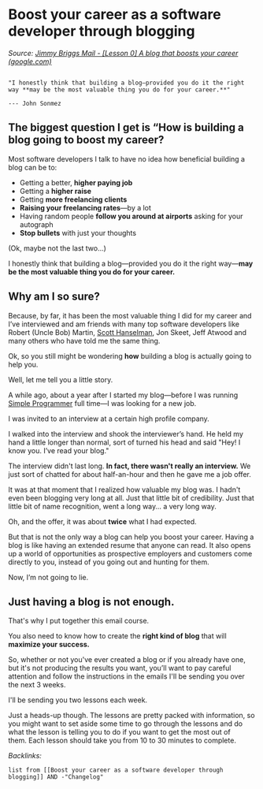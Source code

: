 # Boost your career as a software developer through blogging

*Source: [Jimmy Briggs Mail - \[Lesson 0\] A blog that boosts your career (google.com)](https://mail.google.com/mail/u/0/?ik=52b8569fb7&view=pt&search=all&permmsgid=msg-f%3A1725961616694387940&simpl=msg-f%3A1725961616694387940)*

````ad-quote

"I honestly think that building a blog—provided you do it the right way **may be the most valuable thing you do for your career.**"

--- John Sonmez

````

## The biggest question I get is “How is building a blog going to boost my career?

Most software developers I talk to have no idea how beneficial building a blog can be to:

* Getting a better, **higher paying job**
* Getting a **higher raise**
* Getting **more freelancing clients**
* **Raising your freelancing rates**—by a lot
* Having random people **follow you around at airports** asking for your autograph
* **Stop bullets** with just your thoughts

(Ok, maybe not the last two...) 

I honestly think that building a blog—provided you do it the right way—**may be the most valuable thing you do for your career.**

## Why am I so sure?

Because, by far, it has been the most valuable thing I did for my career and I’ve interviewed and am friends with many top software developers like Robert (Uncle Bob) Martin, [Scott Hanselman](../2-Areas/People/Scott%20Hanselman.md), Jon Skeet, Jeff Atwood and many others who have told me the same thing.

Ok, so you still might be wondering **how** building a blog is actually going to help you.

Well, let me tell you a little story.

A while ago, about a year after I started my blog—before I was running [Simple Programmer](https://simpleprogrammer.com/) full time—I was looking for a new job.

I was invited to an interview at a certain high profile company.

I walked into the interview and shook the interviewer’s hand. He held my hand a little longer than normal, sort of turned his head and said "Hey! I know you. I’ve read your blog."

The interview didn't last long. **In fact, there wasn't really an interview.** We just sort of chatted for about half-an-hour and then he gave me a job offer.

It was at that moment that I realized how valuable my blog was. I hadn't even been blogging very long at all. Just that little bit of credibility. Just that little bit of name recognition, went a long way… a very long way.

Oh, and the offer, it was about **twice** what I had expected.

But that is not the only way a blog can help you boost your career. Having a blog is like having an extended resume that anyone can read. It also opens up a world of opportunities as prospective employers and customers come directly to you, instead of you going out and hunting for them.

Now, I’m not going to lie.

## Just having a blog is not enough.

That's why I put together this email course.

You also need to know how to create the **right kind of blog** that will **maximize your success.**

So, whether or not you've ever created a blog or if you already have one, but it's not producing the results you want, you’ll want to pay careful attention and follow the instructions in the emails I'll be sending you over the next 3 weeks.

I'll be sending you two lessons each week.

Just a heads-up though. The lessons are pretty packed with information, so you might want to set aside some time to go through the lessons and do what the lesson is telling you to do if you want to get the most out of them. Each lesson should take you from 10 to 30 minutes to complete.

*Backlinks:*

````dataview
list from [[Boost your career as a software developer through blogging]] AND -"Changelog"
````
